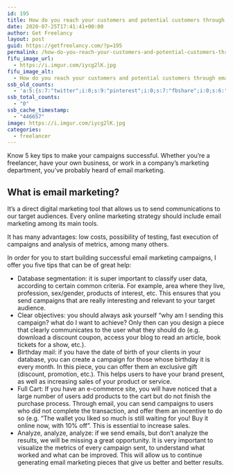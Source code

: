 ```yaml
---
id: 195
title: How do you reach your customers and potential customers through email marketing?
date: 2020-07-25T17:41:41+00:00
author: Get Freelancy
layout: post
guid: https://getfreelancy.com/?p=195
permalink: /how-do-you-reach-your-customers-and-potential-customers-through-email-marketing/
fifu_image_url:
  - https://i.imgur.com/iycg2lK.jpg
fifu_image_alt:
  - How do you reach your customers and potential customers through email marketing?
ssb_old_counts:
  - 'a:5:{s:7:"twitter";i:0;s:9:"pinterest";i:0;s:7:"fbshare";i:0;s:6:"reddit";i:0;s:6:"tumblr";i:0;}'
ssb_total_counts:
  - "0"
ssb_cache_timestamp:
  - "446657"
image: https://i.imgur.com/iycg2lK.jpg
categories:
  - freelancer
---
```

Know 5 key tips to make your campaigns successful. Whether you&#8217;re a freelancer, have your own business, or work in a company&#8217;s marketing department, you&#8217;ve probably heard of email marketing.

## What is email marketing?

It&#8217;s a direct digital marketing tool that allows us to send communications to our target audiences. Every online marketing strategy should include email marketing among its main tools.

It has many advantages: low costs, possibility of testing, fast execution of campaigns and analysis of metrics, among many others.

In order for you to start building successful email marketing campaigns, I offer you five tips that can be of great help:

  * Database segmentation: it is super important to classify user data, according to certain common criteria. For example, area where they live, profession, sex/gender, products of interest, etc. This ensures that you send campaigns that are really interesting and relevant to your target audience.
  * Clear objectives: you should always ask yourself &#8220;why am I sending this campaign? what do I want to achieve? Only then can you design a piece that clearly communicates to the user what they should do (e.g. download a discount coupon, access your blog to read an article, book tickets for a show, etc.).
  * Birthday mail: if you have the date of birth of your clients in your database, you can create a campaign for those whose birthday it is every month. In this piece, you can offer them an exclusive gift (discount, promotion, etc.). This helps users to have your brand present, as well as increasing sales of your product or service.
  * Full Cart: If you have an e-commerce site, you will have noticed that a large number of users add products to the cart but do not finish the purchase process. Through email, you can send campaigns to users who did not complete the transaction, and offer them an incentive to do so (e.g. &#8220;The wallet you liked so much is still waiting for you! Buy it online now, with 10% off&#8221;. This is essential to increase sales.
  * Analyze, analyze, analyze: if we send emails, but don&#8217;t analyze the results, we will be missing a great opportunity. It is very important to visualize the metrics of every campaign sent, to understand what worked and what can be improved. This will allow us to continue generating email marketing pieces that give us better and better results.